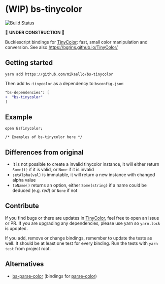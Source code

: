 # (WIP) bs-tinycolor

[![Build Status](https://travis-ci.org/mikaello/bs-tinycolor.svg?branch=master)](https://travis-ci.org/mikaello/bs-tinycolor)

🚧 **UNDER CONSTRUCTION** 🚧

Bucklescript bindings for [TinyColor](https://github.com/bgrins/TinyColor): fast, small color manipulation and conversion. See also https://bgrins.github.io/TinyColor/

## Getting started

```
yarn add https://github.com/mikaello/bs-tinycolor
```

Then add `bs-tinycolor` as a dependency to `bsconfig.json`:

```diff
"bs-dependencies": [
+  "bs-tinycolor"
]
```

## Example

```reason
open BsTinycolor;

/* Examples of bs-tinycolor here */
```

## Differences from original

- It is not possible to create a invalid tinycolor instance, it will either return `Some(t)` if it is valid, or `None` if it is invalid
- `setAlpha(val)` is immutable, it will return a new instance with changed alpha value
- `toName()` returns an option, either `Some(string)` if a name could be deduced (e.g. _red_) or `None` if not

## Contribute

If you find bugs or there are updates in [TinyColor](https://github.com/bgrins/TinyColor), feel free to open an issue or PR. If you are upgrading any dependencies, please use yarn so `yarn.lock` is updated.

If you add, remove or change bindings, remember to update the tests as well. It should be at least one test for every binding. Run the tests with `yarn test` from project root.

## Alternatives

- [bs-parse-color](https://redex.github.io/package/unpublished/theatlasroom/bs-parse-color/) (bindings for [parse-color](https://github.com/substack/parse-color))
